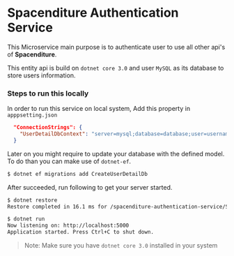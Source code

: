 # Spacenditure Authentication Service

This Microservice main purpose is to authenticate user to use all other api's of **Spacenditure**.

This entity api is build on `dotnet core 3.0` and user `MySQL` as its database to store users information.

### Steps to run this locally
In order to run this service on local system, Add this property in `apppsetting.json`

```json
  "ConnectionStrings": {
    "UserDetailDbContext": "server=mysql;database=database;user=username;password=password"
  }
```
Later on you might require to update your database with the defined model.
To do than you can make use of `dotnet-ef`.

```bash
$ dotnet ef migrations add CreateUserDetailDb
```

After succeeded, run following to get your server started.

```bash
$ dotnet restore
Restore completed in 16.1 ms for /spacenditure-authentication-service/SpacenditureAuthentication.csproj.

$ dotnet run
Now listening on: http://localhost:5000
Application started. Press Ctrl+C to shut down.

```

> Note: Make sure you have `dotnet core 3.0` installed in your system
